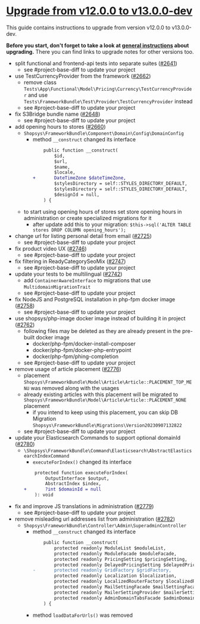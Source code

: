 # [Upgrade from v12.0.0 to v13.0.0-dev](https://github.com/shopsys/shopsys/compare/v12.0.0...13.0)

This guide contains instructions to upgrade from version v12.0.0 to v13.0.0-dev.

**Before you start, don't forget to take a look at [general instructions](https://github.com/shopsys/shopsys/blob/13.0/UPGRADE.md) about upgrading.**
There you can find links to upgrade notes for other versions too.

- split functional and frontend-api tests into separate suites ([#2641](https://github.com/shopsys/shopsys/pull/2641))
    - see #project-base-diff to update your project
- use TestCurrencyProvider from the framework ([#2662](https://github.com/shopsys/shopsys/pull/2662))
    - remove class `Tests\App\Functional\Model\Pricing\Currency\TestCurrencyProvider` and use `Tests\FrameworkBundle\Test\Provider\TestCurrencyProvider` instead
    - see #project-base-diff to update your project
- fix S3Bridge bundle name ([#2648](https://github.com/shopsys/shopsys/pull/2648))
    - see #project-base-diff to update your project
- add opening hours to stores ([#2660](https://github.com/shopsys/shopsys/pull/2660))
    - `Shopsys\FrameworkBundle\Component\Domain\Config\DomainConfig`
        - method `__construct` changed its interface
            ```diff
                public function __construct(
                    $id,
                    $url,
                    $name,
                    $locale,
            +       DateTimeZone $dateTimeZone,
                    $stylesDirectory = self::STYLES_DIRECTORY_DEFAULT,
                    $stylesDirectory = self::STYLES_DIRECTORY_DEFAULT,
                    $designId = null,
                ) {
            ```
    - to start using opening hours of stores set store opening hours in administration or create specialized migrations for it
        - after update add this to your migration: `$this->sql('ALTER TABLE stores DROP COLUMN opening_hours');`
- change url for listing personal detail from email ([#2725](https://github.com/shopsys/shopsys/pull/2725))
    - see #project-base-diff to update your project
- fix product video UX ([#2746](https://github.com/shopsys/shopsys/pull/2746))
    - see #project-base-diff to update your project
- fix filtering in ReadyCategorySeoMix ([#2747](https://github.com/shopsys/shopsys/pull/2747))
    - see #project-base-diff to update your project
- update your tests to be multilingual ([#2742](https://github.com/shopsys/shopsys/pull/2742))
    - add `ContainerAwareInterface` to migrations that use `MultidomainMigrationTrait`
    - see #project-base-diff to update your project
- fix NodeJS and PostgreSQL installation in php-fpm docker image ([#2758](https://github.com/shopsys/shopsys/pull/2758))
    - see #project-base-diff to update your project
- use shopsys/php-image docker image instead of building it in project ([#2762](https://github.com/shopsys/shopsys/pull/2762))
    - following files may be deleted as they are already present in the pre-built docker image
        - docker/php-fpm/docker-install-composer
        - docker/php-fpm/docker-php-entrypoint
        - docker/php-fpm/phing-completion
    - see #project-base-diff to update your project
- remove usage of article placement ([#2776](https://github.com/shopsys/shopsys/pull/2776))
    - placement `Shopsys\FrameworkBundle\Model\Article\Article::PLACEMENT_TOP_MENU` was removed along with the usages
    - already existing articles with this placement will be migrated to `Shopsys\FrameworkBundle\Model\Article\Article::PLACEMENT_NONE` placement
        - if you intend to keep using this placement, you can skip DB Migration `Shopsys\FrameworkBundle\Migrations\Version20230907132822` 
    - see #project-base-diff to update your project
- update your Elasticsearch Commands to support optional domainId ([#2780](https://github.com/shopsys/shopsys/pull/2780))
    - `\Shopsys\FrameworkBundle\Command\Elasticsearch\AbstractElasticsearchIndexCommand`
        - `executeForIndex()` changed its interface
        ```diff
            protected function executeForIndex(
                OutputInterface $output,
                AbstractIndex $index,
        +       ?int $domainId = null
            ): void
        ```
- fix and improve JS translations in administration ([#2779](https://github.com/shopsys/shopsys/pull/2779))
    - see #project-base-diff to update your project
- remove misleading url addresses list from administration ([#2782](https://github.com/shopsys/shopsys/pull/2782))
    - `Shopsys\FrameworkBundle\Controller\Admin\SuperadminController`
        - method `__construct` changed its interface
            ```diff
                public function __construct(
                    protected readonly ModuleList $moduleList,
                    protected readonly ModuleFacade $moduleFacade,
                    protected readonly PricingSetting $pricingSetting,
                    protected readonly DelayedPricingSetting $delayedPricingSetting,
            -       protected readonly GridFactory $gridFactory,
                    protected readonly Localization $localization,
                    protected readonly LocalizedRouterFactory $localizedRouterFactory,
                    protected readonly MailSettingFacade $mailSettingFacade,
                    protected readonly MailerSettingProvider $mailerSettingProvider,
                    protected readonly AdminDomainTabsFacade $adminDomainTabsFacade,
                ) {
            ```
        - method `loadDataForUrls()` was removed
